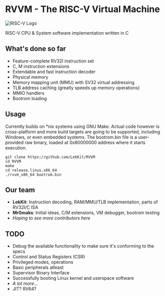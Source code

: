 
# RVVM - The RISC-V Virtual Machine

![RISC-V Logo](https://riscv.org/wp-content/uploads/2018/09/riscv-logo-1.png "The “RISC-V” trade name is a registered trade mark of RISC-V International.")


RISC-V CPU & System software implementation written in С

## What's done so far
- Feature-complete RV32I instruction set
- C, M instruction extensions
- Extendable and fast instruction decoder
- Physical memory
- Memory mapping unit (MMU) with SV32 virtual addressing
- TLB address caching (greatly speeds up memory operations)
- MMIO handlers
- Bootrom loading

## Usage
Currently builds on *nix systems using GNU Make. Actual code however is cross-platform and more build targets are going to be supported, including Windows, or even embedded systems.
The bootrom.bin file is a user-provided raw binary, loaded at 0x80000000 address where it starts execution.
```
git clone https://github.com/LekKit/RVVM
cd RVVM
make
cd release.linux.x86_64
./rvvm_x86_64 bootrom.bin
```

## Our team
- **LekKit**:  Instruction decoding, RAM/MMU/TLB implementation, parts of RV32I/C ISA
- **Mr0maks**: Initial ideas, C/M extensions, VM debugger, bootrom testing
- *Hoping to see more contributors here*

## TODO
- Debug the available functionality to make sure it's conforming to the specs
- Control and Status Registers (CSR)
- Privileged modes, operations
- Basic peripherals atleast
- Supervisor Binary Interface
- Successfully booting Linux kernel and userspace software
- *A lot more...*
- JIT? RV64?
